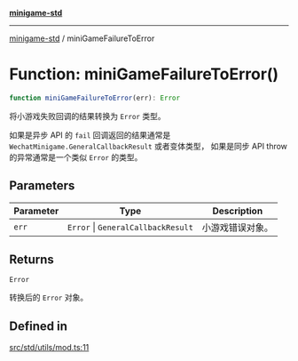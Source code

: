 [**minigame-std**](../README.md)

***

[minigame-std](../README.md) / miniGameFailureToError

# Function: miniGameFailureToError()

```ts
function miniGameFailureToError(err): Error
```

将小游戏失败回调的结果转换为 `Error` 类型。

如果是异步 API 的 `fail` 回调返回的结果通常是 `WechatMinigame.GeneralCallbackResult` 或者变体类型，
如果是同步 API throw 的异常通常是一个类似 `Error` 的类型。

## Parameters

| Parameter | Type | Description |
| ------ | ------ | ------ |
| `err` | `Error` \| `GeneralCallbackResult` | 小游戏错误对象。 |

## Returns

`Error`

转换后的 `Error` 对象。

## Defined in

[src/std/utils/mod.ts:11](https://github.com/JiangJie/minigame-std/blob/eeac001add8ab13d21bab6e48cf53f07cd0a9aad/src/std/utils/mod.ts#L11)
